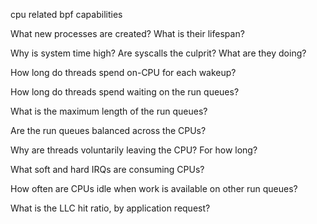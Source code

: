 
cpu related bpf capabilities

What new processes are created? What is their lifespan?

Why is system time high? Are syscalls the culprit? What are they doing?

How long do threads spend on-CPU for each wakeup?

How long do threads spend waiting on the run queues?

What is the maximum length of the run queues?

Are the run queues balanced across the CPUs?

Why are threads voluntarily leaving the CPU? For how long?

What soft and hard IRQs are consuming CPUs?

How often are CPUs idle when work is available on other run queues?

What is the LLC hit ratio, by application request?

